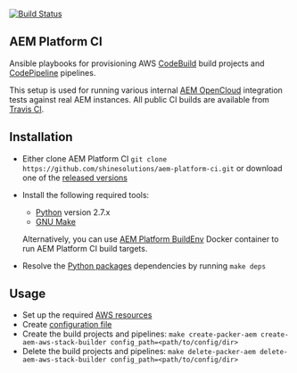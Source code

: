 [![Build Status](https://github.com/shinesolutions/aem-platform-ci/workflows/CI/badge.svg)](https://github.com/shinesolutions/aem-platform-ci/actions?query=workflow%3ACI)

AEM Platform CI
---------------

Ansible playbooks for provisioning AWS [CodeBuild](https://aws.amazon.com/codebuild/) build projects and [CodePipeline](https://aws.amazon.com/codepipeline/) pipelines.

This setup is used for running various internal [AEM OpenCloud](https://shinesolutions.github.io/aem-opencloud/) integration tests against real AEM instances. All public CI builds are available from [Travis CI](https://travis-ci.org/shinesolutions/).

Installation
------------

- Either clone AEM Platform CI `git clone https://github.com/shinesolutions/aem-platform-ci.git` or download one of the [released versions](https://github.com/shinesolutions/aem-platform-ci/releases)
- Install the following required tools:
  * [Python](https://www.python.org/downloads/) version 2.7.x
  * [GNU Make](https://www.gnu.org/software/make/)<br/>

  Alternatively, you can use [AEM Platform BuildEnv](https://github.com/shinesolutions/aem-platform-buildenv) Docker container to run AEM Platform CI build targets.
- Resolve the [Python packages](https://github.com/shinesolutions/aem-platform-ci/blob/master/requirements.txt) dependencies by running `make deps`

Usage
-----

- Set up the required [AWS resources](https://github.com/shinesolutions/aem-platform-ci/blob/master/examples/aws/resources.yaml)
- Create [configuration file](https://github.com/shinesolutions/aem-platform-ci/blob/master/docs/configuration.md)
- Create the build projects and pipelines: `make create-packer-aem create-aem-aws-stack-builder config_path=<path/to/config/dir>`
- Delete the build projects and pipelines: `make delete-packer-aem delete-aem-aws-stack-builder config_path=<path/to/config/dir>`
